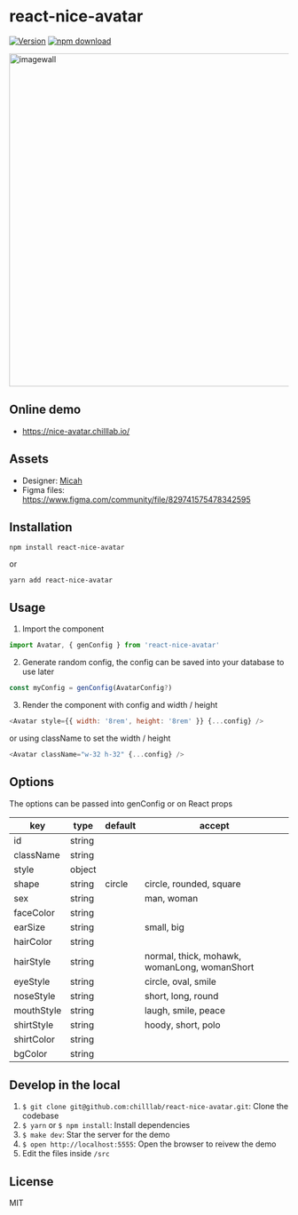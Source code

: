 # react-nice-avatar

[![Version](http://img.shields.io/npm/v/react-nice-avatar.svg)](https://www.npmjs.org/package/react-nice-avatar)
[![npm download][download-image]][download-url]

[download-image]: https://img.shields.io/npm/dm/react-nice-avatar.svg?style=flat-square
[download-url]: https://npmjs.org/package/react-nice-avatar

<img width="600" alt="imagewall" src="https://user-images.githubusercontent.com/5305874/120076504-68e15980-c0d8-11eb-896c-3824b5eb05bb.png">

## Online demo
* https://nice-avatar.chilllab.io/

## Assets
* Designer: [Micah](https://www.figma.com/@Micah)
* Figma files: https://www.figma.com/community/file/829741575478342595

## Installation

```
npm install react-nice-avatar
```

or

```
yarn add react-nice-avatar
```

## Usage
1. Import the component

```js
import Avatar, { genConfig } from 'react-nice-avatar'
```

2. Generate random config, the config can be saved into your database to use later


```js
const myConfig = genConfig(AvatarConfig?)
```

3. Render the component with config and width / height


```js
<Avatar style={{ width: '8rem', height: '8rem' }} {...config} />
```

or using className to set the width / height

```js
<Avatar className="w-32 h-32" {...config} />
```

## Options

The options can be passed into genConfig or on React props

|key|type|default|accept
|---|---|---|---|
|id|string|
|className|string|
|style|object|
|shape|string|circle|circle, rounded, square
|sex| string | | man, woman
|faceColor| string |
|earSize| string | | small, big
|hairColor| string |
|hairStyle| string | | normal, thick, mohawk, womanLong, womanShort
|eyeStyle| string | | circle, oval, smile
|noseStyle| string | | short, long, round
|mouthStyle| string | | laugh, smile, peace
|shirtStyle| string | | hoody, short, polo
|shirtColor| string |
|bgColor| string |

## Develop in the local

1. `$ git clone git@github.com:chilllab/react-nice-avatar.git`: Clone the codebase
2. `$ yarn` or `$ npm install`: Install dependencies
3. `$ make dev`: Star the server for the demo
4. `$ open http://localhost:5555`: Open the browser to reivew the demo
5. Edit the files inside `/src`

## License

MIT
